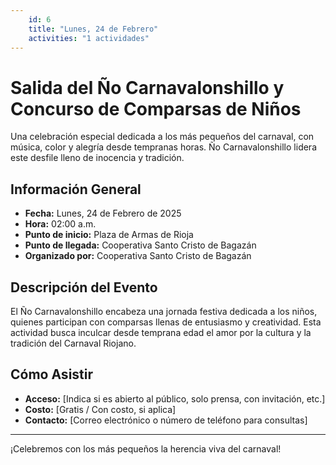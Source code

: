 ```yaml
---
    id: 6
    title: "Lunes, 24 de Febrero"
    activities: "1 actividades"
---
```

# Salida del Ño Carnavalonshillo y Concurso de Comparsas de Niños

Una celebración especial dedicada a los más pequeños del carnaval, con música, color y alegría desde tempranas horas. Ño Carnavalonshillo lidera este desfile lleno de inocencia y tradición.

## Información General

- **Fecha:** Lunes, 24 de Febrero de 2025  
- **Hora:** 02:00 a.m.  
- **Punto de inicio:** Plaza de Armas de Rioja  
- **Punto de llegada:** Cooperativa Santo Cristo de Bagazán  
- **Organizado por:** Cooperativa Santo Cristo de Bagazán  

## Descripción del Evento

El Ño Carnavalonshillo encabeza una jornada festiva dedicada a los niños, quienes participan con comparsas llenas de entusiasmo y creatividad. Esta actividad busca inculcar desde temprana edad el amor por la cultura y la tradición del Carnaval Riojano.

## Cómo Asistir

- **Acceso:** [Indica si es abierto al público, solo prensa, con invitación, etc.]  
- **Costo:** [Gratis / Con costo, si aplica]  
- **Contacto:** [Correo electrónico o número de teléfono para consultas]  

---

¡Celebremos con los más pequeños la herencia viva del carnaval!
